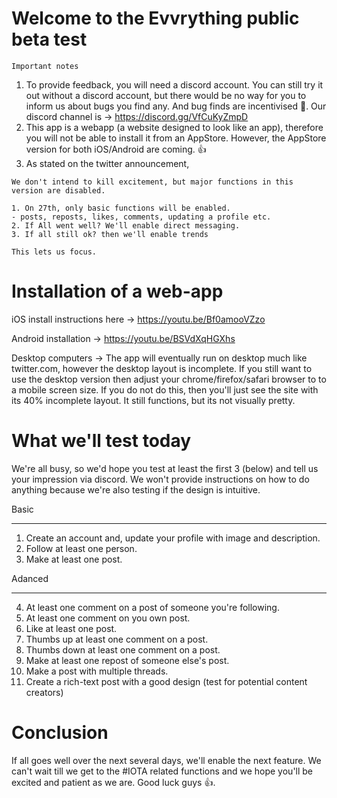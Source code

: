 # Welcome to the Evvrything public beta test
`Important notes`

1. To provide feedback, you will need a discord account. You can still try it out without a discord account, but there would be no way for you to inform us about bugs you find any. And bug finds are incentivised 🙂. Our discord channel is -> https://discord.gg/VfCuKyZmpD
2. This app is a webapp (a website designed to look like an app), therefore you will not be able to install it from an AppStore.
However, the AppStore version for both iOS/Android are coming. 👍
3. As stated on the twitter announcement,  
```
We don't intend to kill excitement, but major functions in this version are disabled.

1. On 27th, only basic functions will be enabled.
- posts, reposts, likes, comments, updating a profile etc.
2. If All went well? We'll enable direct messaging.
3. If all still ok? then we'll enable trends

This lets us focus.
```


# Installation of a web-app

iOS install instructions here -> https://youtu.be/Bf0amooVZzo

Android installation -> https://youtu.be/BSVdXqHGXhs

Desktop computers -> The app will eventually run on desktop much like twitter.com, however the desktop layout is incomplete. If you still want to use the desktop version then adjust your chrome/firefox/safari browser to to a mobile screen size. If you do not do this, then you'll just see the site with its 40% incomplete layout. It still functions, but its not visually pretty.



# What we'll test today

We're all busy, so we'd hope you test at least the first 3 (below) and tell us your impression via discord. 
We won't provide instructions on how to do anything because we're also testing if the design is intuitive.


Basic
_____
1. Create an account and, update your profile with image and description.
2. Follow at least one person.
3. Make at least one post.

Adanced
_______
4. At least one comment on a post of someone you're following.
5. At least one comment on you own post.
6. Like at least one post.
7. Thumbs up at least one comment on a post.
8. Thumbs down at least one comment on a post.
9. Make at least one repost of someone else's post.
10. Make a post with multiple threads.
11. Create a rich-text post with a good design (test for potential content creators)


# Conclusion
If all goes well over the next several days, we'll enable the next feature.
We can't wait till we get to the #IOTA related functions and we hope you'll be excited and patient as we are.
Good luck guys 👍.
